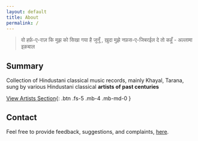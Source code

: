 ```yaml
---
layout: default
title: About
permalink: /
---
```


> वो हर्फ़-ए-राज़ कि मुझ को सिखा गया है जुनूँ , ख़ुदा मुझे नफ़स-ए-जिबरईल दे तो कहूँ - अल्लामा इक़बाल


## Summary
Collection of Hindustani classical music records, mainly Khayal, Tarana, sung by various Hindustani classical **artists of past centuries** 

[View Artists Section](artists#list-of-artists){: .btn .fs-5 .mb-4 .mb-md-0 }

## Contact
Feel free to provide feedback, suggestions, and complaints, [here](https://github.com/amandeep511997/hindustani-classical-collection/issues).


